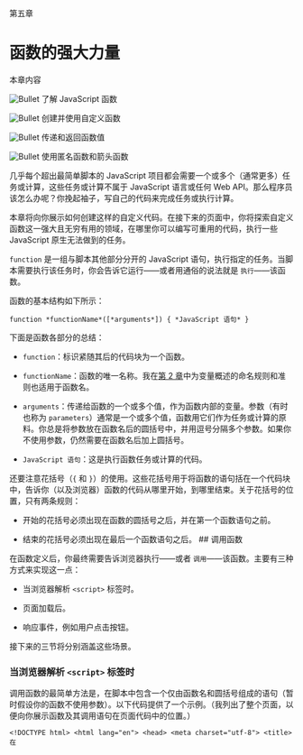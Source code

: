 第五章

# 函数的强大力量

本章内容

![Bullet](images/check.png) 了解 JavaScript 函数

![Bullet](images/check.png) 创建并使用自定义函数

![Bullet](images/check.png) 传递和返回函数值

![Bullet](images/check.png) 使用匿名函数和箭头函数

几乎每个超出最简单脚本的 JavaScript 项目都会需要一个或多个（通常更多）任务或计算，这些任务或计算不属于 JavaScript 语言或任何 Web API。那么程序员该怎么办呢？你挽起袖子，写自己的代码来完成任务或执行计算。

本章将向你展示如何创建这样的自定义代码。在接下来的页面中，你将探索自定义函数这一强大且无穷有用的领域，在哪里你可以编写可重用的代码，执行一些 JavaScript 原生无法做到的任务。

`function` 是一组与脚本其他部分分开的 JavaScript 语句，执行指定的任务。当脚本需要执行该任务时，你会告诉它运行——或者用通俗的说法就是 `执行`——该函数。

函数的基本结构如下所示：

`function *functionName*([*arguments*]) { *JavaScript 语句* }`

下面是函数各部分的总结：

+   `function`：标识紧随其后的代码块为一个函数。

+   `functionName`：函数的唯一名称。我在[第 2 章](c02.xhtml)中为变量概述的命名规则和准则也适用于函数名。

+   `arguments`：传递给函数的一个或多个值，作为函数内部的变量。参数（有时也称为 `parameters`）通常是一个或多个值，函数用它们作为任务或计算的原料。你总是将参数放在函数名后的圆括号中，并用逗号分隔多个参数。如果你不使用参数，仍然需要在函数名后加上圆括号。

+   `JavaScript 语句`：这是执行函数任务或计算的代码。

还要注意花括号（`{` 和 `}`）的使用。这些花括号用于将函数的语句括在一个代码块中，告诉你（以及浏览器）函数的代码从哪里开始，到哪里结束。关于花括号的位置，只有两条规则：

+   开始的花括号必须出现在函数的圆括号之后，并在第一个函数语句之前。

+   结束的花括号必须出现在最后一个函数语句之后。 ## 调用函数

在函数定义后，你最终需要告诉浏览器执行——或者 `调用`——该函数。主要有三种方式来实现这一点：

+   当浏览器解析 `<script>` 标签时。

+   页面加载后。

+   响应事件，例如用户点击按钮。

接下来的三节将分别涵盖这些场景。

### 当浏览器解析 `<script>` 标签时

调用函数的最简单方法是，在脚本中包含一个仅由函数名和圆括号组成的语句（暂时假设你的函数不使用参数）。以下代码提供了一个示例。（我列出了整个页面，以便向你展示函数及其调用语句在页面代码中的位置。）

`<!DOCTYPE html> <html lang="en"> <head> <meta charset="utf-8"> <title>在 `<script>` 标签解析时调用函数</title> <script> function displayGreeting() { const currentHour = new Date().getHours(); if (currentHour < 12) { console.log("早上好！"); } else { console.log("你好！"); } } displayGreeting(); </script> </head> <body> </body> </html>`

`<script>` 标签中包含一个名为 `displayGreeting` 的函数，该函数根据当前时间确定是早上还是其他时间，然后将问候语写入控制台（请查看 [图 5-1](#c05-fig-0001)；你将在 [第9章](c09.xhtml) 学到更多关于控制台的内容）。该函数通过紧跟其后的 `displayGreeting` 语句被调用。

![调用函数时 `<script>` 标签被解析的示例快照。](images/9781394263219-fg0501.png)

[图 5-1：](#rc05-fig-0001) 在 `<script>` 标签解析时调用函数的示例。  ### 当页面加载完成时

如果你的函数引用了页面元素，那么从页面头部部分调用函数将不起作用，因为当浏览器解析脚本时，页面的其余部分尚未加载，因此你的元素引用将失败。

为了解决这个问题，可以在页面的 `body` 部分末尾、闭合的 `</body>` 标签之前放置另一个 `<script>` 标签，如下所示：

`<!DOCTYPE html> <html lang="en"> <head> <meta charset="utf-8"> <title>在页面加载后调用函数</title> <script> function makeBackgroundRed() { document.body.style.backgroundColor = "red"; console.log("背景现在是红色的。"); } </script> </head> <body> <!-- 其他页面元素在这里 -->  <script> makeBackgroundRed(); </script> </body> </html>`

`makeBackgroundRed` 函数做了两件事：它使用 `document.body.style.backgroundColor` 将 `body` 元素的背景色改为红色，并使用 `console.log` 将这个信息写入控制台。

在这个函数中，`document.body` 是指向 `body` 元素的引用，而该元素在页面完全加载之前是“不存在”的。这意味着，如果你尝试在初始脚本中调用该函数，将会出现错误。为了正确执行该函数，第二个 `<script>` 标签出现在 `body` 元素的底部，该脚本通过以下语句调用函数：

`makeBackgroundRed();`

当浏览器执行该语句时，`body` 元素已经存在，因此函数可以顺利运行而不会出错（请查看 [图 5-2](#c05-fig-0002)）。

![页面加载后响应事件调用函数的示例快照。](images/9781394263219-fg0502.png)

`[图 5-2:](#rc05-fig-0002)` 页面加载后调用函数的示例。

JavaScript 函数最常见的调用方式之一是响应某个事件。事件是一个非常重要的话题，我在 `[第 6 章](c06.xhtml)` 中专门讲解了它们。现在，来看一个相对简单的应用：当用户点击按钮时执行函数。以下代码展示了实现这一点的其中一种方法：

`<!DOCTYPE html> <html lang="en"> <head> <meta charset="utf-8"> <title>响应事件调用函数</title> <script> function makeBackgroundRed() { document.body.style.backgroundColor= "red"; } function makeBackgroundWhite() { document.body.style.backgroundColor= "white"; } </script> </head> <body> <button onclick="makeBackgroundRed()"> 使背景变红 </button> <button onclick="makeBackgroundWhite()"> 使背景变白 </button> </body> </html>`

我在这里做的是将两个函数放入脚本中：`makeBackgroundRed`将页面背景更改为红色，`makeBackgroundWhite`将背景颜色恢复为白色。

这些按钮是标准的 HTML `button` 元素（参见 `[图 5-3](#c05-fig-0003)`），每个按钮都包括 `onclick` 属性。这个属性定义了一个 `handler`——即要执行的函数——用于响应用户点击按钮时触发的事件。例如，考虑第一个按钮：

`<button onclick="makeBackgroundRed()">`

![响应事件调用函数的示例快照。](images/9781394263219-fg0503.png)

`[图 5-3:](#rc05-fig-0003)` 响应事件调用函数的示例。

这里的`onclick`属性实际上是说：“当有人点击这个按钮时，调用名为`makeBackgroundRed`的函数。”

使用函数的主要原因之一是能够控制某些 JavaScript 代码执行的时机。例如，上一节就讨论了如何利用函数来设置，确保代码在用户点击按钮之前不会执行。

然而，使用函数还有另一个重要原因：避免不必要的重复代码。为了理解我的意思，考虑一下上一节中的两个函数：

`function makeBackgroundRed() { document.body.style.backgroundColor= "red"; } function makeBackgroundWhite() { document.body.style.backgroundColor= "white"; }`

这两个函数执行相同的任务——改变背景颜色——它们之间的唯一区别是一个将颜色更改为红色，而另一个将其更改为白色。每当你遇到两个或更多本质上做同样事情的函数时，你就知道你的代码效率不高。

那么，如何提高代码的效率呢？这时前面提到的参数就发挥了作用。`argument`（参数）是一个被“传送”——或者在编程术语中称为“传递”——给函数的值。参数就像一个变量，它会自动存储传递给它的任何值。

### 向函数传递一个值

作为一个例子，你可以将之前的两个函数合并为一个函数，并将颜色值设置为参数。这里有一个实现这一功能的新函数：

`function changeBackgroundColor(newColor) { document.body.style.backgroundColor = newColor; }`

参数被命名为`newColor`，并被添加到函数名称后的括号中。JavaScript会自动将`newColor`声明为一个变量，因此你不需要单独使用`let`或`const`语句。然后，函数使用`newColor`的值来改变背景颜色。那么，如何向函数传递一个值呢？以下代码展示了一个实现这一功能的示例文件：

`<!DOCTYPE html> <html lang="en"> <head> <meta charset="utf-8"> <title>向函数传递一个值</title> <script> function changeBackgroundColor(newColor) { document.body.style.backgroundColor = newColor; } </script> </head> <body> <button onclick="changeBackgroundColor('red')"> 设置背景为红色 </button> <button onclick="changeBackgroundColor('white')"> 设置背景为白色 </button> </body> </html>`

这里的关键是出现在两个`<button>`标签中的`onclick`属性。例如：

`onclick="changeBackgroundColor('red')"`

字符串`'red'`被插入到函数名称后的括号中，这样该值就会传递给函数本身。另一个按钮传递值`'white'`，函数结果会相应地变化。

![警告](images/warning.png) 在示例代码中的两个`onclick`属性中，请注意传递给函数的值被单引号（`'`）括起来。这是必要的，因为`onclick`的值整体是用双引号（`"`）括起来的。### 向函数传递两个或更多值

对于更复杂的函数，你可能需要使用多个参数，以便传递不同类型的值。如果使用多个参数，每个参数之间需要用逗号分隔，如下所示：

`function changeColors(newBackColor, newForeColor) { document.body.style.backgroundColor = newBackColor; document.body.style.color = newForeColor; }`

在这个函数中，`document.body.style.color`语句改变了前景色（即页面文本的颜色）。以下代码展示了一个修改后的页面，其中按钮将两个值传递给函数：

`<!DOCTYPE html> <html lang="en"> <head> <meta charset="utf-8"> <title>将多个值传递给函数</title> <script> function changeColors(newBackColor, newForeColor) { document.body.style.backgroundColor = newBackColor; document.body.style.color = newForeColor; } </script> </head> <body> <h1>将多个值传递给函数</h1> <button onclick="changeColors('red', 'white')"> 红色背景，白色文本 </button> <button onclick="changeColors('white', 'red')"> 白色背景，红色文本 </button> </body> </html>`

![警告](images/warning.png) 如果你定义一个函数有多个参数，你必须始终为每个参数传递值。如果不传递值，`undefined`会被传递，这可能会导致问题。  ## 从函数获取值

到目前为止，我已经概述了使用函数的两个主要优点：

+   你可以用它们来控制代码的执行时机。

+   你可以用它们将重复的代码整合成一个单一的例程。

函数为JavaScript带来的第三大好处是，你可以用它们来执行计算并返回结果。作为示例，这里是一个计算餐厅账单小费的函数：

`function calculateTip(preTip, tipPercent) { const tipResult = preTip * tipPercent; return tipResult; }  const preTipTotal = 100.00; const tipPercentage = 0.15; const tipCost = calculateTip(preTipTotal, tipPercentage); const totalBill = preTipTotal + tipCost; document.write("Your total bill is $" + totalBill);`

名为`calculateTip`的函数接受两个参数：`preTip`是小费之前账单的总额，`tipPercent`是用于计算小费的百分比。函数接着声明一个名为`tipResult`的变量，并用它来存储计算结果——`preTip`乘以`tipPercent`。这个示例的关键是函数的第二行：

`return tipResult;`

`return`语句是JavaScript返回值给调用函数语句的方式。该语句位于函数之后：

`tipCost = calculateTip(preTipTotal, tipPercentage);`

该语句首先将`preTipTotal`（之前在脚本中初始化为`100.00`）和`tipPercentage`（之前初始化为`0.15`）的值传递给`calculateTip`函数。当该函数返回其结果时，整个表达式`calculateTip(preTipTotal, tipPercentage)`会被该结果替换，这意味着结果会存储在`tipCost`变量中。然后，`preTipTotal`和`tipCost`相加，结果存储在`totalBill`中，`document.write`语句显示最终计算结果（查看[图 5-4](#c05-fig-0004)）。

![一张快照显示输出如下。您的总账单是115美元。](images/9781394263219-fg0504.png)

[图 5-4：](#rc05-fig-0004) 输出包括自定义函数计算的返回值。 ## 使用匿名函数

这里是本章早些时候函数语法的另一个视角：

`function *functionName*([arguments]) { JavaScript statements }`

这种函数语法创建了一个所谓的`named function`，因为——你猜对了——这个函数有一个名字。

然而，创建一个没有名字的函数也是可能的：

`function ([arguments]) { JavaScript statements }`

这种函数语法创建了一个所谓的`anonymous function`，因为——没错——这个函数没有名字。

为什么使用匿名函数？好吧，首先，如果你不想的话，你并不需要。其次，使用匿名函数的主要原因是为了避免在不需要时创建一个命名对象。每个大型网页项目都有一个巨大的`namespace`，它指的是你分配给变量和函数等事物的标识符的完整集合。命名空间越大，发生`namespace collision`的可能性就越大，即你为两个不同的事物使用相同的标识符。坏消息！

![记住](images/remember.png) 匿名函数是在ES6中引入的，因此如果你需要支持非常旧的浏览器，比如Internet Explorer 11，就不要使用它们。

如果你有一个只在项目中使用一次的函数，现代编程实践认为将其设为匿名函数是一个好主意，这样可以在命名空间中减少一个标识符。

好吧，我听到你在想，早些时候你说我们通过使用函数名来调用函数。如果一个匿名函数没有名字，我们该如何运行它？好问题！我们可以看两个主要方法：

+   将函数赋值给变量

+   用函数本身替换函数调用

### 将匿名函数赋值给变量

上一节的示例代码定义了命名函数`calculateTip()`，并稍后使用`tipCost`变量存储函数结果。这是一个完美的示例，说明在仅使用命名函数计算`tipCost`值时不需要命名函数。当你不需要时给命名空间添加一个身份被称为`polluting`命名空间，在现代JavaScript编程中这是一个大忌。

你可以将这段代码重写为使用匿名函数：

`const preTipTotal = 100.00; const tipPercentage = 0.15;  // 使用匿名函数声明tipCost const tipCost = function (preTip, tipPercent) { const tipResult = preTip * tipPercent; return (tipResult); } const totalBill = preTipTotal + tipCost(preTipTotal, tipPercentage); document.write("Your total bill is $" + totalBill);`

这里最大的变化是，我将`tipCost`变量的值声明为一个匿名函数。这个匿名函数与之前的`calculateTip()`命名函数是相同的，只是没有名字。在倒数第二个语句中，我通过使用`tipCost(preTipTotal, tipPercentage)`调用了匿名函数。 ### 用匿名函数替换函数调用

匿名函数最常见的用途之一是当你需要将一个函数作为参数传递给另一个函数时。被传递的函数被称为`callback`函数。

首先，这里是一个使用命名函数的示例：

`<body> <button id="bgRed"> 将背景设为红色 </button> <button id="bgWhite"> 将背景设为白色 </button> <script> function makeBackgroundRed() { document.body.style.backgroundColor= 'red'; } function makeBackgroundWhite() { document.body.style.backgroundColor= 'white'; } document.getElementById('bgRed').addEventListener( 'click', makeBackgroundRed ); document.getElementById('bgWhite').addEventListener( 'click', makeBackgroundWhite ); </script> </body>`

脚本声明了两个命名函数：`makeBackgroundRed()`和`makeBackgroundWhite()`。代码然后创建了两个事件监听器。其中一个监听`id`值为`bgRed`的按钮的点击事件，当检测到点击时，运行`makeBackgroundRed()`回调函数。另一个事件监听器监听`id`值为`bgWhite`的按钮的点击事件，当检测到点击时，运行`makeBackgroundWhite()`回调函数。有关`document`对象以及`getElementById()`和`addEventListener()`方法的详细信息，请参阅[第6章](c06.xhtml)。

再次，你有两个不需要命名的函数，因此你可以通过用匿名函数替换回调函数来将它们从命名空间中移除。以下是修订后的代码：

`<body> <button id="bgRed"> 将背景设为红色 </button> <button id="bgWhite"> 将背景设为白色 </button> <script> document.getElementById('bgRed').addEventListener( 'click', function() { document.body.style.backgroundColor= 'red'; } ); document.getElementById('bgWhite').addEventListener( 'click', function() { document.body.style.backgroundColor= 'white'; } ); </script> </body>`  ## 使用箭头函数

随着你在JavaScript中的进步，你会发现自己不断使用匿名函数。当你达到那个阶段时，你会高兴地知道ES6还提供了一种更简单的匿名函数语法。也就是说，而不是使用这个：

``function ([*arguments*]) { *JavaScript statements* }``

你可以使用这个：

``([*arguments*]) => { *JavaScript statements* }``

所有我在这里做的就是去掉`function`关键字，并用字符`=`和`>`替换了参数和打开大括号之间的字符。字符`=>`看起来像箭头（JavaScripters称之为`fat arrow`），因此这种语法版本被称为`arrow function`。

![记住](images/remember.png) `箭头函数`是ES6的发明，因此如果你需要支持非常旧的浏览器，如Internet Explorer 11，请不要使用它们。

例如，这里有一个来自早些时候的匿名函数（“[将匿名函数赋值给变量](#c05-sec-0012)”部分）：

``// 使用匿名函数声明tipCost const tipCost = function (preTip, tipPercent) { const tipResult = preTip * tipPercent; return (tipResult); }``

你可以使用箭头函数重写它：

```javascript

如果你的匿名函数由单个语句组成，你可以利用一个称为*隐式返回*的箭头函数特性：

```javascript

这里，JavaScript假设单语句函数意味着函数在执行完语句后立即返回，因此你可以省略花括号和`return`关键字。这是一个例子：

```javascript

类似地，这里是上一节中的一个匿名回调函数：

```javascript

你可以将这段代码重写如下，以使用带有隐式返回的箭头函数：

```javascript
